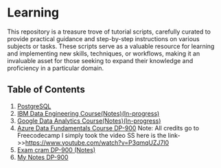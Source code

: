 # Learning

This repository is a treasure trove of tutorial scripts, carefully curated to provide practical guidance and step-by-step instructions on various subjects or tasks. These scripts serve as a valuable resource for learning and implementing new skills, techniques, or workflows, making it an invaluable asset for those seeking to expand their knowledge and proficiency in a particular domain.
 

## Table of Contents

1. [PostgreSQL](https://github.com/joeljohn135/Learning/tree/main/PostgreSQL)
2. [IBM Data Engineering Course(Notes)(In-progress)](https://outrageous-nannyberry-5d2.notion.site/IBM-Data-Engineering-Notes-ea7bc34b2bd04a3c93dd55d8d705e44c)
3. [Google Data Analytics Course(Notes)(In-progress)](https://outrageous-nannyberry-5d2.notion.site/Google-Data-Analytics-Notes-5b7176b724a14998b757eee0800f1b7b)
4. [Azure Data Fundamentals Course DP-900](https://outrageous-nannyberry-5d2.notion.site/Microsoft-Azure-Data-Fundamentals-DP-900-Freecodecamp-SS-95920e6f45804542b1970e5f833bdab8?pvs=4  ) Note: All credits go to Freecodecamp I simply took the video SS here is the link->>https://www.youtube.com/watch?v=P3qmqUZJ7l0
5. [Exam cram DP-900 (Notes)](https://www.notion.so/Data-Fundamentals-Dp-900-Exam-Cram-3c802ad550a54855a1ad31419c33051e)
6. [My Notes DP-900](https://outrageous-nannyberry-5d2.notion.site/My-notes-cb5f5062660343e08773bb32a39d2ea1)
